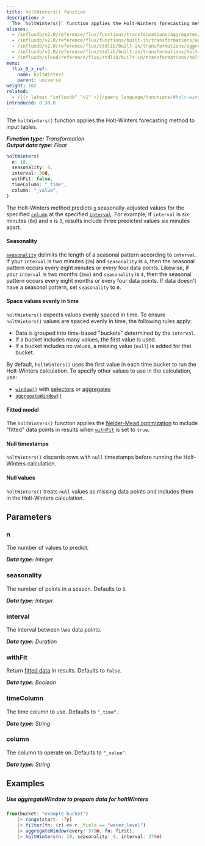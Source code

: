 ```yaml
---
title: holtWinters() function
description: >
  The `holtWinters()` function applies the Holt-Winters forecasting method to input tables.
aliases:
  - /influxdb/v2.0/reference/flux/functions/transformations/aggregates/holtwinters
  - /influxdb/v2.0/reference/flux/functions/built-in/transformations/aggregates/holtwinters/
  - /influxdb/v2.0/reference/flux/stdlib/built-in/transformations/aggregates/holtwinters/
  - /influxdb/v2.0/reference/flux/stdlib/built-in/transformations/holtwinters/
  - /influxdb/cloud/reference/flux/stdlib/built-in/transformations/holtwinters/
menu:
  flux_0_x_ref:
    name: holtWinters
    parent: universe
weight: 102
related:
  - /{{< latest "influxdb" "v1" >}}/query_language/functions/#holt-winters, InfluxQL HOLT_WINTERS()
introduced: 0.38.0
---
```


The `holtWinters()` function applies the Holt-Winters forecasting method to input tables.

_**Function type:** Transformation_  
_**Output data type:** Float_

```js
holtWinters(
  n: 10,
  seasonality: 4,
  interval: 30d,
  withFit: false,
  timeColumn: "_time",
  column: "_value",
)
```

The Holt-Winters method predicts [`n`](#n) seasonally-adjusted values for the
specified [`column`](#column) at the specified [`interval`](#interval).
For example, if `interval` is six minutes (`6m`) and `n` is `3`, results include three predicted
values six minutes apart.

#### Seasonality
[`seasonality`](#seasonality) delimits the length of a seasonal pattern according to `interval`.
If your `interval` is two minutes (`2m`) and `seasonality` is `4`, then the seasonal pattern occurs every eight minutes or every four data points. Likewise, if your `interval` is two months (`2mo`) and `seasonality` is `4`, then the seasonal pattern occurs every eight months or every four data points.
If data doesn't have a seasonal pattern, set `seasonality` to `0`.

#### Space values evenly in time
`holtWinters()` expects values evenly spaced in time.
To ensure `holtWinters()` values are spaced evenly in time, the following rules apply:

- Data is grouped into time-based "buckets" determined by the `interval`.
- If a bucket includes many values, the first value is used.
- If a bucket includes no values, a missing value (`null`) is added for that bucket.

By default, `holtWinters()` uses the first value in each time bucket to run the Holt-Winters calculation.
To specify other values to use in the calculation, use:

- [`window()`](/flux/v0.x/stdlib/universe/window/)
  with [selectors](/flux/v0.x/function-types#selectors/)
  or [aggregates](/flux/v0.x/function-types#aggregates)
- [`aggregateWindow()`](/flux/v0.x/stdlib/universe/aggregatewindow)

#### Fitted model
The `holtWinters()` function applies the [Nelder-Mead optimization](https://en.wikipedia.org/wiki/Nelder%E2%80%93Mead_method)
to include "fitted" data points in results when [`withFit`](#withfit) is set to `true`.

#### Null timestamps
`holtWinters()` discards rows with `null` timestamps before running the Holt-Winters calculation.

#### Null values
`holtWinters()` treats `null` values as missing data points and includes them in the Holt-Winters calculation.

## Parameters

### n
The number of values to predict.

_**Data type:** Integer_

### seasonality
The number of points in a season.
Defaults to `0`.

_**Data type:** Integer_

### interval
The interval between two data points.

_**Data type:** Duration_

### withFit
Return [fitted data](#fitted-model) in results.
Defaults to `false`.

_**Data type:** Boolean_

### timeColumn
The time column to use.
Defaults to `"_time"`.

_**Data type:** String_

### column
The column to operate on.
Defaults to `"_value"`.

_**Data type:** String_

## Examples

##### Use aggregateWindow to prepare data for holtWinters
```js
from(bucket: "example-bucket")
    |> range(start: -7y)
    |> filter(fn: (r) => r._field == "water_level")
    |> aggregateWindow(every: 379m, fn: first).
    |> holtWinters(n: 10, seasonality: 4, interval: 379m)
```

